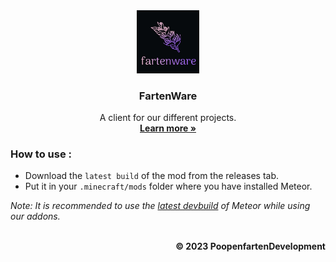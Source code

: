 <div align="center">
  <img src="/src/main/resources/assets/icon.png" alt="logo" width="20%"/>
  </a>

  <h3 align="center">FartenWare</h3>

  <p align="center">
    A client for our different projects.
    <br />
    <a href="https://www.youtube.com/shorts/AWOyEIuVzzQ"><strong>Learn more »</strong></a>
    <br />
</div>

### How to use :
- Download the `latest build` of the mod from the releases tab.
- Put it in your `.minecraft/mods` folder where you have installed Meteor.

*Note: It is recommended to use the [latest devbuild](https://meteorclient.com/download?devBuild=latest) of Meteor while using our addons.*
<br />
<br />

<p align="right">
    <b>© 2023 PoopenfartenDevelopment</b>
</p>
